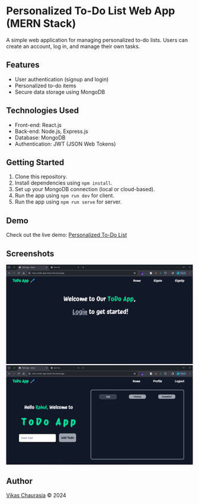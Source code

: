 # Personalized To-Do List Web App (MERN Stack)

A simple web application for managing personalized to-do lists. Users can create an account, log in, and manage their own tasks.

## Features

- User authentication (signup and login)
- Personalized to-do items
- Secure data storage using MongoDB

## Technologies Used

- Front-end: React.js
- Back-end: Node.js, Express.js
- Database: MongoDB
- Authentication: JWT (JSON Web Tokens)

## Getting Started

1. Clone this repository.
2. Install dependencies using `npm install`.
3. Set up your MongoDB connection (local or cloud-based).
4. Run the app using `npm run dev` for client.
5. Run the app using `npm run serve` for server.

## Demo

Check out the live demo: [Personalized To-Do List](https://todo-app-murex-rho.vercel.app/)

## Screenshots

![Screenshot 1](/images/Screenshot1.png)
![Screenshot 2](/images/Screenshot2.png)

## Author

[Vikas Chaurasia](https://github.com/itsmevikas1009/) ©️ 2024
